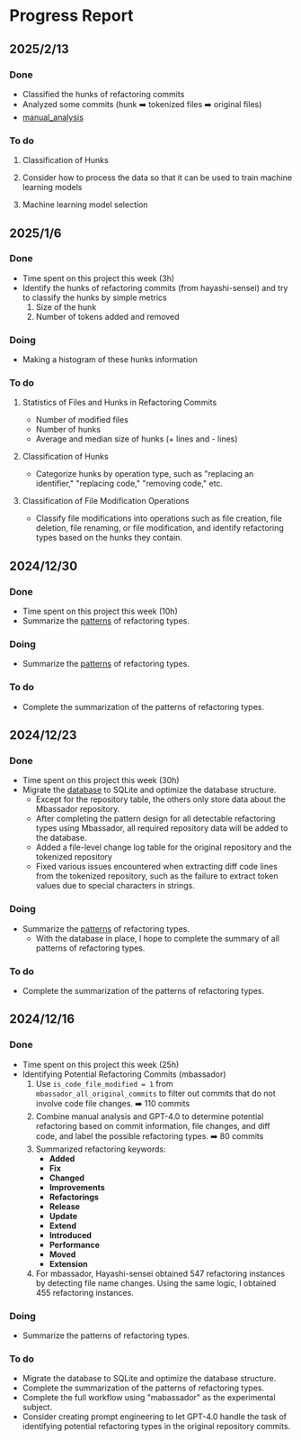 # Progress Report
## 2025/2/13

### Done
- Classified the hunks of refactoring commits
- Analyzed some commits (hunk ➡️ tokenized files ➡️ original files)
- [manual_analysis](../manual_analysis/20250213/20250213.md)



  
### To do 
1. Classification of Hunks  

2. Consider how to process the data so that it can be used to train machine learning models
3. Machine learning model selection
  

## 2025/1/6

### Done
- Time spent on this project this week (3h)
- Identify the hunks of refactoring commits (from hayashi-sensei) and try to classify the hunks by simple metrics
  1. Size of the hunk
  2. Number of tokens added and removed

    
### Doing
- Making a histogram of these hunks information
  
### To do 
1. Statistics of Files and Hunks in Refactoring Commits 
   - Number of modified files  
   - Number of hunks  
   - Average and median size of hunks (+ lines and - lines)  

2. Classification of Hunks  
   - Categorize hunks by operation type, such as "replacing an identifier," "replacing code," "removing code," etc.  

3. Classification of File Modification Operations 
   - Classify file modifications into operations such as file creation, file deletion, file renaming, or file modification, and identify refactoring types based on the hunks they contain.  


## 2024/12/30

### Done
- Time spent on this project this week (10h)
- Summarize the [patterns](/RefactoringPatterns/RefactoringPatterns.md) of refactoring types.

    
### Doing
- Summarize the [patterns](/RefactoringPatterns/RefactoringPatterns.md) of refactoring types.
 
  
### To do 
- Complete the summarization of the patterns of refactoring types.  

## 2024/12/23

### Done
- Time spent on this project this week (30h)
- Migrate the [database](/Database/database_creating.md) to SQLite and optimize the database structure.
  -  Except for the repository table, the others only store data about the Mbassador repository.
  -  After completing the pattern design for all detectable refactoring types using Mbassador, all required repository data will be added to the database.
  -  Added a file-level change log table for the original repository and the tokenized repository
  -  Fixed various issues encountered when extracting diff code lines from the tokenized repository, such as the failure to extract token values due to special characters in strings.

    
### Doing
- Summarize the [patterns](/RefactoringPatterns/RefactoringPatterns.md) of refactoring types.
  - With the database in place, I hope to complete the summary of all patterns of refactoring types.
  
### To do 
- Complete the summarization of the patterns of refactoring types.  

## 2024/12/16

### Done
- Time spent on this project this week (25h)
- Identifying Potential Refactoring Commits (mbassador)
  1. Use `is_code_file_modified = 1` from `mbassador_all_original_commits` to filter out commits that do not involve code file changes. ➡️ 110 commits
  2. Combine manual analysis and GPT-4.0 to determine potential refactoring based on commit information, file changes, and diff code, and label the possible refactoring types. ➡️ 80 commits
  3. Summarized refactoring keywords:
     - **Added**
     - **Fix**
     - **Changed**
     - **Improvements**
     - **Refactorings**
     - **Release**
     - **Update**
     - **Extend**
     - **Introduced**
     - **Performance**
     - **Moved**
     - **Extension**
  4. For mbassador, Hayashi-sensei obtained 547 refactoring instances by detecting file name changes. Using the same logic, I obtained 455 refactoring instances.     


    
### Doing
- Summarize the patterns of refactoring types.
  
### To do
- Migrate the database to SQLite and optimize the database structure.  
- Complete the summarization of the patterns of refactoring types.  
- Complete the full workflow using "mabassador" as the experimental subject.
- Consider creating prompt engineering to let GPT-4.0 handle the task of identifying potential refactoring types in the original repository commits.
